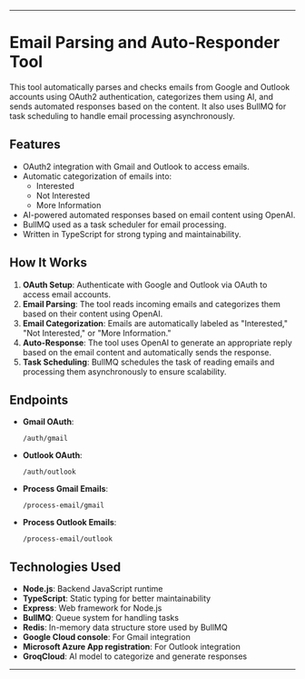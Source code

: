 
---

# Email Parsing and Auto-Responder Tool

This tool automatically parses and checks emails from Google and Outlook accounts using OAuth2 authentication, categorizes them using AI, and sends automated responses based on the content. It also uses BullMQ for task scheduling to handle email processing asynchronously.

## Features
- OAuth2 integration with Gmail and Outlook to access emails.
- Automatic categorization of emails into:
  - Interested
  - Not Interested
  - More Information
- AI-powered automated responses based on email content using OpenAI.
- BullMQ used as a task scheduler for email processing.
- Written in TypeScript for strong typing and maintainability.

## How It Works
1. **OAuth Setup**: Authenticate with Google and Outlook via OAuth to access email accounts.
2. **Email Parsing**: The tool reads incoming emails and categorizes them based on their content using OpenAI.
3. **Email Categorization**: Emails are automatically labeled as "Interested," "Not Interested," or "More Information."
4. **Auto-Response**: The tool uses OpenAI to generate an appropriate reply based on the email content and automatically sends the response.
5. **Task Scheduling**: BullMQ schedules the task of reading emails and processing them asynchronously to ensure scalability.

## Endpoints
- **Gmail OAuth**: 
  ```
  /auth/gmail
  ```
- **Outlook OAuth**: 
  ```
  /auth/outlook
  ```
- **Process Gmail Emails**: 
  ```
  /process-email/gmail
  ```
- **Process Outlook Emails**: 
  ```
  /process-email/outlook
  ```

## Technologies Used
- **Node.js**: Backend JavaScript runtime
- **TypeScript**: Static typing for better maintainability
- **Express**: Web framework for Node.js
- **BullMQ**: Queue system for handling tasks
- **Redis**: In-memory data structure store used by BullMQ
- **Google Cloud console**: For Gmail integration
- **Microsoft Azure App registration**: For Outlook integration
- **GroqCloud**: AI model to categorize and generate responses

---
